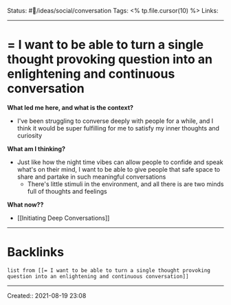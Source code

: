 Status: #💭/ideas/social/conversation 
Tags: <% tp.file.cursor(10) %>
Links:
___
# = I want to be able to turn a single thought provoking question into an enlightening and continuous conversation
**What led me here, and what is the context?**
- I've been struggling to converse deeply with people for a while, and I think it would be super fulfilling for me to satisfy my inner thoughts and curiosity

**What am I thinking?**
- Just like how the night time vibes can allow people to confide and speak what's on their mind, I want to be able to give people that safe space to share and partake in such meaningful conversations
	- There's little stimuli in the environment, and all there is are two minds full of thoughts and feelings

**What now??**
- [[Initiating Deep Conversations]]


___
# Backlinks
```dataview
list from [[= I want to be able to turn a single thought provoking question into an enlightening and continuous conversation]]
```
___
Created::  2021-08-19 23:08

